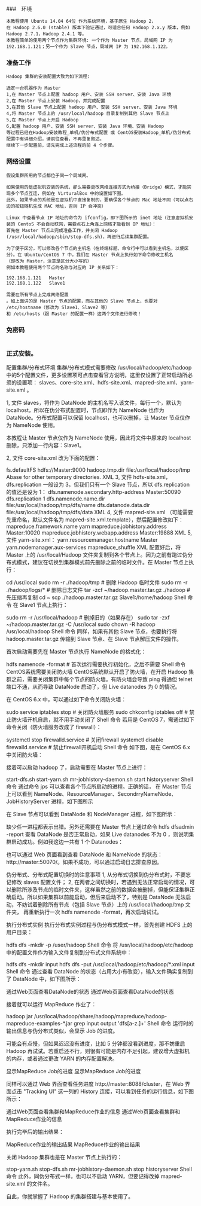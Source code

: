 ###　环境
```
本教程使用 Ubuntu 14.04 64位 作为系统环境，基于原生 Hadoop 2，
在 Hadoop 2.6.0 (stable) 版本下验证通过，可适合任何 Hadoop 2.x.y 版本，例如 Hadoop 2.7.1，Hadoop 2.4.1 等。
本教程简单的使用两个节点作为集群环境: 一个作为 Master 节点，局域网 IP 为 192.168.1.121；另一个作为 Slave 节点，局域网 IP 为 192.168.1.122。
```

### 准备工作
```
Hadoop 集群的安装配置大致为如下流程:

选定一台机器作为 Master
1,在 Master 节点上配置 hadoop 用户、安装 SSH server、安装 Java 环境
2,在 Master 节点上安装 Hadoop，并完成配置
3,在其他 Slave 节点上配置 hadoop 用户、安装 SSH server、安装 Java 环境
4,将 Master 节点上的 /usr/local/hadoop 目录复制到其他 Slave 节点上
5,在 Master 节点上开启 Hadoop
6,配置 hadoop 用户、安装 SSH server、安装 Java 环境、安装 Hadoop 
等过程已经在Hadoop安装教程_单机/伪分布式配置 或 CentOS安装Hadoop_单机/伪分布式配置中有详细介绍，请前往查看，不再重复叙述。
继续下一步配置前，请先完成上述流程的前 4 个步骤。
```

###  网络设置
```
假设集群所用的节点都位于同一个局域网。

如果使用的是虚拟机安装的系统，那么需要更改网络连接方式为桥接（Bridge）模式，才能实现多个节点互连，例如在 VirturalBox 中的设置如下图。
此外，如果节点的系统是在虚拟机中直接复制的，要确保各个节点的 Mac 地址不同（可以点右边的按钮随机生成 MAC 地址，否则 IP 会冲突）

Linux 中查看节点 IP 地址的命令为 ifconfig，即下图所示的 inet 地址（注意虚拟机安装的 CentoS 不会自动联网，需要点右上角连上网络才能看到 IP 地址）：
首先在 Master 节点上完成准备工作，并关闭 Hadoop (/usr/local/hadoop/sbin/stop-dfs.sh)，再进行后续集群配置。

为了便于区分，可以修改各个节点的主机名（在终端标题、命令行中可以看到主机名，以便区分）。在 Ubuntu/CentOS 7 中，我们在 Master 节点上执行如下命令修改主机名
（即改为 Master，注意是区分大小写的）
例如本教程使用两个节点的名称与对应的 IP 关系如下：

192.168.1.121   Master
192.168.1.122   Slave1

需要在所有节点上完成网络配置
。如上面讲的是 Master 节点的配置，而在其他的 Slave 节点上，也要对 /etc/hostname（修改为 Slave1、Slave2 等）
和 /etc/hosts（跟 Master 的配置一样）这两个文件进行修改！
```


### 免密码
```
```

### 正式安装。
配置集群/分布式环境
集群/分布式模式需要修改 /usr/local/hadoop/etc/hadoop 中的5个配置文件，更多设置项可点击查看官方说明，这里仅设置了正常启动所必须的设置项： slaves、core-site.xml、hdfs-site.xml、mapred-site.xml、yarn-site.xml 。

1, 文件 slaves，将作为 DataNode 的主机名写入该文件，每行一个，默认为 localhost，所以在伪分布式配置时，节点即作为 NameNode 也作为 DataNode。分布式配置可以保留 localhost，也可以删掉，让 Master 节点仅作为 NameNode 使用。

本教程让 Master 节点仅作为 NameNode 使用，因此将文件中原来的 localhost 删除，只添加一行内容：Slave1。

2, 文件 core-site.xml 改为下面的配置：

<configuration>
        <property>
                <name>fs.defaultFS</name>
                <value>hdfs://Master:9000</value>
        </property>
        <property>
                <name>hadoop.tmp.dir</name>
                <value>file:/usr/local/hadoop/tmp</value>
                <description>Abase for other temporary directories.</description>
        </property>
</configuration>
XML
3, 文件 hdfs-site.xml，dfs.replication 一般设为 3，但我们只有一个 Slave 节点，所以 dfs.replication 的值还是设为 1：

<configuration>
        <property>
                <name>dfs.namenode.secondary.http-address</name>
                <value>Master:50090</value>
        </property>
        <property>
                <name>dfs.replication</name>
                <value>1</value>
        </property>
        <property>
                <name>dfs.namenode.name.dir</name>
                <value>file:/usr/local/hadoop/tmp/dfs/name</value>
        </property>
        <property>
                <name>dfs.datanode.data.dir</name>
                <value>file:/usr/local/hadoop/tmp/dfs/data</value>
        </property>
</configuration>
XML
4, 文件 mapred-site.xml （可能需要先重命名，默认文件名为 mapred-site.xml.template），然后配置修改如下：

<configuration>
        <property>
                <name>mapreduce.framework.name</name>
                <value>yarn</value>
        </property>
        <property>
                <name>mapreduce.jobhistory.address</name>
                <value>Master:10020</value>
        </property>
        <property>
                <name>mapreduce.jobhistory.webapp.address</name>
                <value>Master:19888</value>
        </property>
</configuration>
XML
5, 文件 yarn-site.xml：

<configuration>
        <property>
                <name>yarn.resourcemanager.hostname</name>
                <value>Master</value>
        </property>
        <property>
                <name>yarn.nodemanager.aux-services</name>
                <value>mapreduce_shuffle</value>
        </property>
</configuration>
XML
配置好后，将 Master 上的 /usr/local/Hadoop 文件夹复制到各个节点上。因为之前有跑过伪分布式模式，建议在切换到集群模式前先删除之前的临时文件。在 Master 节点上执行：

cd /usr/local
sudo rm -r ./hadoop/tmp     # 删除 Hadoop 临时文件
sudo rm -r ./hadoop/logs/*   # 删除日志文件
tar -zcf ~/hadoop.master.tar.gz ./hadoop   # 先压缩再复制
cd ~
scp ./hadoop.master.tar.gz Slave1:/home/hadoop
Shell 命令
在 Slave1 节点上执行：

sudo rm -r /usr/local/hadoop    # 删掉旧的（如果存在）
sudo tar -zxf ~/hadoop.master.tar.gz -C /usr/local
sudo chown -R hadoop /usr/local/hadoop
Shell 命令
同样，如果有其他 Slave 节点，也要执行将 hadoop.master.tar.gz 传输到 Slave 节点、在 Slave 节点解压文件的操作。

首次启动需要先在 Master 节点执行 NameNode 的格式化：

hdfs namenode -format       # 首次运行需要执行初始化，之后不需要
Shell 命令
CentOS系统需要关闭防火墙
CentOS系统默认开启了防火墙，在开启 Hadoop 集群之前，需要关闭集群中每个节点的防火墙。有防火墙会导致 ping 得通但 telnet 端口不通，从而导致 DataNode 启动了，但 Live datanodes 为 0 的情况。

在 CentOS 6.x 中，可以通过如下命令关闭防火墙：

sudo service iptables stop   # 关闭防火墙服务
sudo chkconfig iptables off  # 禁止防火墙开机自启，就不用手动关闭了
Shell 命令
若用是 CentOS 7，需通过如下命令关闭（防火墙服务改成了 firewall）：

systemctl stop firewalld.service    # 关闭firewall
systemctl disable firewalld.service # 禁止firewall开机启动
Shell 命令
如下图，是在 CentOS 6.x 中关闭防火墙：


接着可以启动 hadoop 了，启动需要在 Master 节点上进行：

start-dfs.sh
start-yarn.sh
mr-jobhistory-daemon.sh start historyserver
Shell 命令
通过命令 jps 可以查看各个节点所启动的进程。正确的话，
在 Master 节点上可以看到 NameNode、ResourceManager、SecondrryNameNode、JobHistoryServer 进程，如下图所示


在 Slave 节点可以看到 DataNode 和 NodeManager 进程，如下图所示：

缺少任一进程都表示出错。另外还需要在 Master 节点上通过命令 hdfs dfsadmin -report 查看 DataNode 是否正常启动，如果 Live datanodes 不为 0 
，则说明集群启动成功。例如我这边一共有 1 个 Datanodes：

也可以通过 Web 页面看到查看 DataNode 和 NameNode 的状态：http://master:50070/。如果不成功，可以通过启动日志排查原因。

伪分布式、分布式配置切换时的注意事项
1, 从分布式切换到伪分布式时，不要忘记修改 slaves 配置文件；
2, 在两者之间切换时，若遇到无法正常启动的情况，可以删除所涉及节点的临时文件夹，这样虽然之前的数据会被删掉，但能保证集群正确启动。所以如果集群以前能启动，但后来启动不了，特别是 DataNode 无法启动，不妨试着删除所有节点（包括 Slave 节点）上的 /usr/local/hadoop/tmp 文件夹，
再重新执行一次 hdfs namenode -format，再次启动试试。


执行分布式实例
执行分布式实例过程与伪分布式模式一样，首先创建 HDFS 上的用户目录：

hdfs dfs -mkdir -p /user/hadoop
Shell 命令
将 /usr/local/hadoop/etc/hadoop 中的配置文件作为输入文件复制到分布式文件系统中：

hdfs dfs -mkdir input
hdfs dfs -put /usr/local/hadoop/etc/hadoop/*.xml input
Shell 命令
通过查看 DataNode 的状态（占用大小有改变），输入文件确实复制到了 DataNode 中，如下图所示：

通过Web页面查看DataNode的状态
通过Web页面查看DataNode的状态

接着就可以运行 MapReduce 作业了：

hadoop jar /usr/local/hadoop/share/hadoop/mapreduce/hadoop-mapreduce-examples-*.jar grep input output 'dfs[a-z.]+'
Shell 命令
运行时的输出信息与伪分布式类似，会显示 Job 的进度。

可能会有点慢，但如果迟迟没有进度，比如 5 分钟都没看到进度，那不妨重启 Hadoop 再试试。若重启还不行，则很有可能是内存不足引起，建议增大虚拟机的内存，或者通过更改 YARN 的内存配置解决。

显示MapReduce Job的进度
显示MapReduce Job的进度

同样可以通过 Web 界面查看任务进度 http://master:8088/cluster，在 Web 界面点击 "Tracking UI" 这一列的 History 连接，可以看到任务的运行信息，如下图所示：

通过Web页面查看集群和MapReduce作业的信息
通过Web页面查看集群和MapReduce作业的信息

执行完毕后的输出结果：

MapReduce作业的输出结果
MapReduce作业的输出结果

关闭 Hadoop 集群也是在 Master 节点上执行的：

stop-yarn.sh
stop-dfs.sh
mr-jobhistory-daemon.sh stop historyserver
Shell 命令
此外，同伪分布式一样，也可以不启动 YARN，但要记得改掉 mapred-site.xml 的文件名。

自此，你就掌握了 Hadoop 的集群搭建与基本使用了。

```
